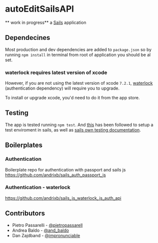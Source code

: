 # autoEditSailsAPI
** work in progress**
a [Sails](http://sailsjs.org) application

## Dependecines
Most production and dev dependencies are added to `package.json` so by running `npm install` in terminal from root of application you should be al set.

### waterlock requires latest version of xcode
However, if you are not using the latest version of xcode `7.2.1`, [waterlock](www.waterlock.ninja) (authentication dependency) will require you to upgrade.

To install or upgrade xcode, you'd need to do it from the app store.


## Testing

The app is tested running `npm test`.
And [this][testTutorial] has been followed to setup a test enviroment in sails, as well as [sails own testing documentation][sailsTestDoc].


## Boilerplates
### Authentication
Boilerplate repo for authentication with passport and sails js
https://github.com/andrixb/sails_auth_passport_js




### Authentication - waterlock
https://github.com/andrixb/sails_js_waterlock_js_auth_api

## Contributors

- Pietro Passarelli - [@pietropassarell](https://twitter.com/pietropassarell)    
- Andrea Baldo - [@and_baldo](https://twitter.com/and_baldo)
- Dan Zajdband - [@impronunciable](https://twitter.com/impronunciable)

<!-- Links -->
[testTutorial]: https://github.com/bredikhin/sailsjs-mocha-testing-barrels-fixtures-example

[sailsTestDoc]:http://sailsjs.org/documentation/concepts/testing
